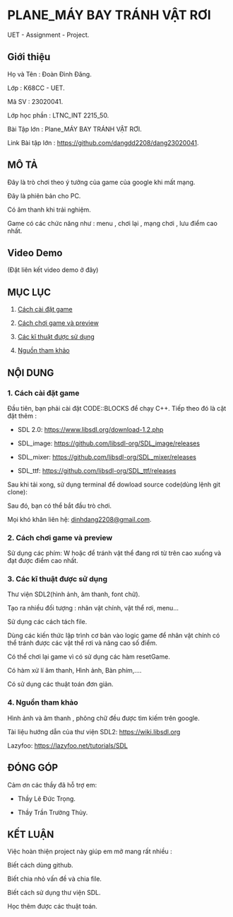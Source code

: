 # PLANE_MÁY BAY TRÁNH VẬT RƠI
UET - Assignment - Project.

## Giới thiệu

 Họ và Tên : Đoàn Đình Đăng.

 Lớp : K68CC - UET.

 Mã SV : 23020041.

 Lớp học phần : LTNC_INT 2215_50.

 Bài Tập lớn : Plane_MÁY BAY TRÁNH VẬT RƠI.

 Link Bài tập lớn : https://github.com/dangdd2208/dang23020041.


## MÔ TẢ

 Đây là trò chơi theo ý tưởng của game của google khi mất mạng.

 Đây là phiên bản cho PC.

 Có âm thanh khi trải nghiệm.

 Game có các chức năng như : menu , chơi lại , mạng chơi , lưu điểm cao nhất.

## Video Demo
(Đặt liên kết video demo ở đây)

## MỤC LỤC
 1. [ Cách cài đặt game](#1-cách-cài-đặt-game)

 2. [ Cách chơi game và preview](#2-cách-chơi-game-và-preview)

 3. [ Các kĩ thuật được sử dụng](#3-các-kĩ-thuật-được-sử-dụng)

 4. [ Nguồn tham khảo](#4-nguồn-tham-khảo)

## NỘI DUNG

### 1. Cách cài đặt game

Đầu tiên, bạn phải cài đặt CODE::BLOCKS để chạy C++. Tiếp theo đó là cặt đặt thêm :

- SDL 2.0: https://www.libsdl.org/download-1.2.php

- SDL_image: https://github.com/libsdl-org/SDL_image/releases

- SDL_mixer: https://github.com/libsdl-org/SDL_mixer/releases

- SDL_ttf: https://github.com/libsdl-org/SDL_ttf/releases

Sau khi tải xong, sử dụng terminal để dowload source code(dùng lệnh git clone):

Sau đó, bạn có thể bắt đầu trò chơi.

Mọi khó khăn liên hệ: dinhdang2208@gmail.com.

### 2. Cách chơi game và preview

Sử dụng các phím: W  hoặc       để tránh vật thể đang rơi từ trên cao xuống và đạt được điểm cao nhất.

### 3. Các kĩ thuật được sử dụng

Thư viện SDL2(hình ảnh, âm thanh, font chữ).

Tạo  ra nhiều đối tượng : nhân vật chính, vật thể rơi, menu...

Sử dụng các cách tách file.

Dùng các kiến thức lập trình cơ bản vào logic game để nhân vật chính có thể tránh được các vật thể rơi và  nâng cao số điểm.

Có thể chơi lại game vì có sử dụng các hàm resetGame.

Có hàm xử lí âm thanh, Hình ảnh, Bàn phím,....

Có sử dụng các thuật toán đơn giản.

### 4. Nguồn tham khảo

Hình ảnh và âm  thanh , phông chữ đều được tìm kiếm trên google.

Tài liệu hướng dẫn của thư viện SDL2: https://wiki.libsdl.org

Lazyfoo: https://lazyfoo.net/tutorials/SDL

## ĐÓNG GÓP

Cảm ơn các thầy đã hỗ trợ em:

- Thầy Lê Đức Trọng.

- Thầy Trần Trường Thủy.

## KẾT LUẬN

 Việc hoàn thiện project này giúp em mở mang rất nhiều :

 Biết cách dùng github.

 Biết chia nhỏ vấn đề và chia file.

 Biết cách sử dụng thư viện SDL.

Học thêm được các thuật toán.
